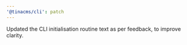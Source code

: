```yaml
---
'@tinacms/cli': patch
---
```


Updated the CLI initialisation routine text as per feedback, to improve clarity.
